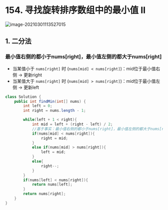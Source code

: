 # 154. 寻找旋转排序数组中的最小值 II

![image-20210301113527015](https://raw.githubusercontent.com/TWDH/Leetcode-From-Zero/pictures/img/image-20210301113527015.png)

## 1. 二分法

### 最小值右侧的都小于nums[right]，最小值左侧的都大于nums[right]

* 当某值小于 `nums[right]` 时 (`nums[mid] < nums[right]`)：mid位于最小值右侧 -> 更新right
* 当某值大于 `nums[right]` 时 (`nums[mid] > nums[right]`)：mid位于最小值左侧 -> 更新left

```java
class Solution {
    public int findMin(int[] nums) {
        int left = 0;
        int right = nums.length - 1;

        while(left + 1 < right){
            int mid = left + (right - left) / 2;
            //基于事实：最小值右侧的都小于nums[right]，最小值左侧的都大于nums[right]
            if(nums[mid] < nums[right]){
                right = mid;
            }
            else if(nums[mid] > nums[right]){
                left = mid;
            }
            else{
                right--;
            }
        }
        if(nums[left] < nums[right]){
            return nums[left];
        }
        return nums[right];
    }
}
```

